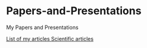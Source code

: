 # Papers-and-Presentations
My Papers and Presentations               

[List of my articles Scientific articles](https://elibrary.ru/author_items.asp?authorid=67312)                  
